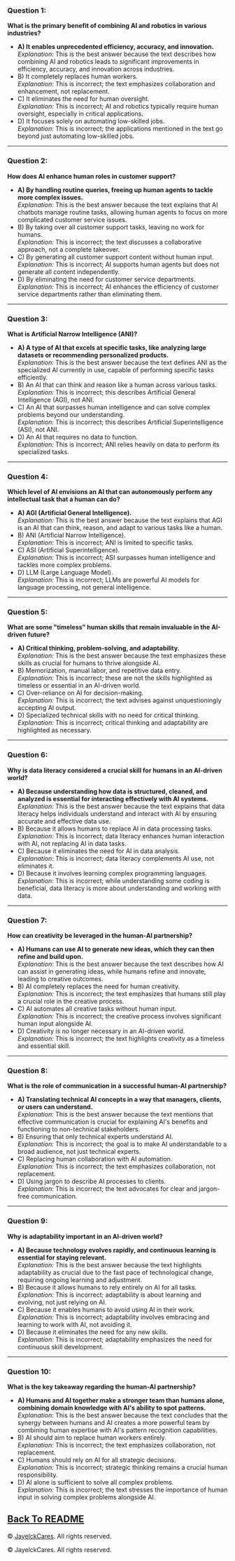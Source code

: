### Question 1:
**What is the primary benefit of combining AI and robotics in various industries?**
- **A) It enables unprecedented efficiency, accuracy, and innovation.**  
  *Explanation:* This is the best answer because the text describes how combining AI and robotics leads to significant improvements in efficiency, accuracy, and innovation across industries.
- B) It completely replaces human workers.  
  *Explanation:* This is incorrect; the text emphasizes collaboration and enhancement, not replacement.
- C) It eliminates the need for human oversight.  
  *Explanation:* This is incorrect; AI and robotics typically require human oversight, especially in critical applications.
- D) It focuses solely on automating low-skilled jobs.  
  *Explanation:* This is incorrect; the applications mentioned in the text go beyond just automating low-skilled jobs.

---

### Question 2:
**How does AI enhance human roles in customer support?**
- **A) By handling routine queries, freeing up human agents to tackle more complex issues.**  
  *Explanation:* This is the best answer because the text explains that AI chatbots manage routine tasks, allowing human agents to focus on more complicated customer service issues.
- B) By taking over all customer support tasks, leaving no work for humans.  
  *Explanation:* This is incorrect; the text discusses a collaborative approach, not a complete takeover.
- C) By generating all customer support content without human input.  
  *Explanation:* This is incorrect; AI supports human agents but does not generate all content independently.
- D) By eliminating the need for customer service departments.  
  *Explanation:* This is incorrect; AI enhances the efficiency of customer service departments rather than eliminating them.

---

### Question 3:
**What is Artificial Narrow Intelligence (ANI)?**
- **A) A type of AI that excels at specific tasks, like analyzing large datasets or recommending personalized products.**  
  *Explanation:* This is the best answer because the text defines ANI as the specialized AI currently in use, capable of performing specific tasks efficiently.
- B) An AI that can think and reason like a human across various tasks.  
  *Explanation:* This is incorrect; this describes Artificial General Intelligence (AGI), not ANI.
- C) An AI that surpasses human intelligence and can solve complex problems beyond our understanding.  
  *Explanation:* This is incorrect; this describes Artificial Superintelligence (ASI), not ANI.
- D) An AI that requires no data to function.  
  *Explanation:* This is incorrect; ANI relies heavily on data to perform its specialized tasks.

---

### Question 4:
**Which level of AI envisions an AI that can autonomously perform any intellectual task that a human can do?**
- **A) AGI (Artificial General Intelligence).**  
  *Explanation:* This is the best answer because the text explains that AGI is an AI that can think, reason, and adapt to various tasks like a human.
- B) ANI (Artificial Narrow Intelligence).  
  *Explanation:* This is incorrect; ANI is limited to specific tasks.
- C) ASI (Artificial Superintelligence).  
  *Explanation:* This is incorrect; ASI surpasses human intelligence and tackles more complex problems.
- D) LLM (Large Language Model).  
  *Explanation:* This is incorrect; LLMs are powerful AI models for language processing, not general intelligence.

---

### Question 5:
**What are some "timeless" human skills that remain invaluable in the AI-driven future?**
- **A) Critical thinking, problem-solving, and adaptability.**  
  *Explanation:* This is the best answer because the text emphasizes these skills as crucial for humans to thrive alongside AI.
- B) Memorization, manual labor, and repetitive data entry.  
  *Explanation:* This is incorrect; these are not the skills highlighted as timeless or essential in an AI-driven world.
- C) Over-reliance on AI for decision-making.  
  *Explanation:* This is incorrect; the text advises against unquestioningly accepting AI output.
- D) Specialized technical skills with no need for critical thinking.  
  *Explanation:* This is incorrect; critical thinking and adaptability are highlighted as necessary.

---

### Question 6:
**Why is data literacy considered a crucial skill for humans in an AI-driven world?**
- **A) Because understanding how data is structured, cleaned, and analyzed is essential for interacting effectively with AI systems.**  
  *Explanation:* This is the best answer because the text explains that data literacy helps individuals understand and interact with AI by ensuring accurate and effective data use.
- B) Because it allows humans to replace AI in data processing tasks.  
  *Explanation:* This is incorrect; data literacy enhances human interaction with AI, not replacing AI in data tasks.
- C) Because it eliminates the need for AI in data analysis.  
  *Explanation:* This is incorrect; data literacy complements AI use, not eliminates it.
- D) Because it involves learning complex programming languages.  
  *Explanation:* This is incorrect; while understanding some coding is beneficial, data literacy is more about understanding and working with data.

---

### Question 7:
**How can creativity be leveraged in the human-AI partnership?**
- **A) Humans can use AI to generate new ideas, which they can then refine and build upon.**  
  *Explanation:* This is the best answer because the text describes how AI can assist in generating ideas, while humans refine and innovate, leading to creative outcomes.
- B) AI completely replaces the need for human creativity.  
  *Explanation:* This is incorrect; the text emphasizes that humans still play a crucial role in the creative process.
- C) AI automates all creative tasks without human input.  
  *Explanation:* This is incorrect; the creative process involves significant human input alongside AI.
- D) Creativity is no longer necessary in an AI-driven world.  
  *Explanation:* This is incorrect; the text highlights creativity as a timeless and essential skill.

---

### Question 8:
**What is the role of communication in a successful human-AI partnership?**
- **A) Translating technical AI concepts in a way that managers, clients, or users can understand.**  
  *Explanation:* This is the best answer because the text mentions that effective communication is crucial for explaining AI's benefits and functioning to non-technical stakeholders.
- B) Ensuring that only technical experts understand AI.  
  *Explanation:* This is incorrect; the goal is to make AI understandable to a broad audience, not just technical experts.
- C) Replacing human collaboration with AI automation.  
  *Explanation:* This is incorrect; the text emphasizes collaboration, not replacement.
- D) Using jargon to describe AI processes to clients.  
  *Explanation:* This is incorrect; the text advocates for clear and jargon-free communication.

---

### Question 9:
**Why is adaptability important in an AI-driven world?**
- **A) Because technology evolves rapidly, and continuous learning is essential for staying relevant.**  
  *Explanation:* This is the best answer because the text highlights adaptability as crucial due to the fast pace of technological change, requiring ongoing learning and adjustment.
- B) Because it allows humans to rely entirely on AI for all tasks.  
  *Explanation:* This is incorrect; adaptability is about learning and evolving, not just relying on AI.
- C) Because it enables humans to avoid using AI in their work.  
  *Explanation:* This is incorrect; adaptability involves embracing and learning to work with AI, not avoiding it.
- D) Because it eliminates the need for any new skills.  
  *Explanation:* This is incorrect; adaptability emphasizes the need for continuous skill development.

---

### Question 10:
**What is the key takeaway regarding the human-AI partnership?**
- **A) Humans and AI together make a stronger team than humans alone, combining domain knowledge with AI's ability to spot patterns.**  
  *Explanation:* This is the best answer because the text concludes that the synergy between humans and AI creates a more powerful team by combining human expertise with AI's pattern recognition capabilities.
- B) AI should aim to replace human workers entirely.  
  *Explanation:* This is incorrect; the text emphasizes collaboration, not replacement.
- C) Humans should rely on AI for all strategic decisions.  
  *Explanation:* This is incorrect; strategic thinking remains a crucial human responsibility.
- D) AI alone is sufficient to solve all complex problems.  
  *Explanation:* This is incorrect; the text stresses the importance of human input in solving complex problems alongside AI.
  
  
  
<a href="README.md">Back To README</a>
---

© <a href="https://github.com/jclabgit/ai_bootcamp/tree/main">JayelckCares</a>. All rights reserved.


© JayelckCares. All rights reserved.

